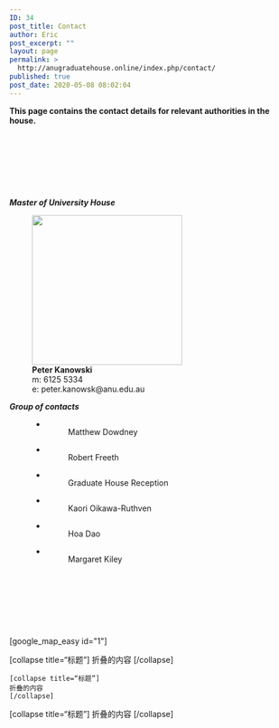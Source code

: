 ```yaml
---
ID: 34
post_title: Contact
author: Eric
post_excerpt: ""
layout: page
permalink: >
  http://anugraduatehouse.online/index.php/contact/
published: true
post_date: 2020-05-08 08:02:04
---
```

<!-- wp:paragraph -->
<p><strong>This page contains the contact details for relevant authorities in the house.</strong></p>
<!-- /wp:paragraph -->

<!-- wp:spacer -->
<div style="height:100px" aria-hidden="true" class="wp-block-spacer"></div>
<!-- /wp:spacer -->

<!-- wp:paragraph -->
<p><strong><em>Master of University House</em></strong></p>
<!-- /wp:paragraph -->

<!-- wp:image {"align":"center","id":408,"width":266,"height":265,"sizeSlug":"large","className":"is-style-rounded"} -->
<div class="wp-block-image is-style-rounded"><figure class="aligncenter size-large is-resized"><img src="http://anugraduatehouse.online/wp-content/uploads/2020/05/Screen-Shot-2020-05-19-at-11.25.50-PM-1-1024x1019.png" alt="" class="wp-image-408" width="266" height="265"/><figcaption><strong>Peter Kanowski</strong><br>m:&nbsp;6125 5334<br>e: peter.kanowsk@anu.edu.au</figcaption></figure></div>
<!-- /wp:image -->

<!-- wp:paragraph -->
<p><strong><em>Group of contacts</em></strong></p>
<!-- /wp:paragraph -->

<!-- wp:group -->
<div class="wp-block-group"><div class="wp-block-group__inner-container"><!-- wp:group -->
<div class="wp-block-group"><div class="wp-block-group__inner-container"><!-- wp:group -->
<div class="wp-block-group"><div class="wp-block-group__inner-container"><!-- wp:group -->
<div class="wp-block-group"><div class="wp-block-group__inner-container"><!-- wp:group -->
<div class="wp-block-group"><div class="wp-block-group__inner-container"><!-- wp:group -->
<div class="wp-block-group"><div class="wp-block-group__inner-container"><!-- wp:gallery {"ids":[413,415,421,418,419,420]} -->
<figure class="wp-block-gallery columns-3 is-cropped"><ul class="blocks-gallery-grid"><li class="blocks-gallery-item"><figure><img src="http://anugraduatehouse.online/wp-content/uploads/2020/05/Screen-Shot-2020-05-19-at-11.25.58-PM-1-1024x1024.png" alt="" data-id="413" data-full-url="http://anugraduatehouse.online/wp-content/uploads/2020/05/Screen-Shot-2020-05-19-at-11.25.58-PM-1.png" data-link="http://anugraduatehouse.online/index.php/contact/screen-shot-2020-05-19-at-11-25-58-pm-1/" class="wp-image-413"/><figcaption class="blocks-gallery-item__caption">Matthew Dowdney</figcaption></figure></li><li class="blocks-gallery-item"><figure><img src="http://anugraduatehouse.online/wp-content/uploads/2020/05/Screen-Shot-2020-05-19-at-11.26.18-PM-1.png" alt="" data-id="415" data-full-url="http://anugraduatehouse.online/wp-content/uploads/2020/05/Screen-Shot-2020-05-19-at-11.26.18-PM-1.png" data-link="http://anugraduatehouse.online/index.php/contact/screen-shot-2020-05-19-at-11-26-18-pm-2/" class="wp-image-415"/><figcaption class="blocks-gallery-item__caption">Robert Freeth</figcaption></figure></li><li class="blocks-gallery-item"><figure><img src="http://anugraduatehouse.online/wp-content/uploads/2020/05/Screen-Shot-2020-05-19-at-11.28.53-PM-1.png" alt="" data-id="421" data-full-url="http://anugraduatehouse.online/wp-content/uploads/2020/05/Screen-Shot-2020-05-19-at-11.28.53-PM-1.png" data-link="http://anugraduatehouse.online/index.php/contact/screen-shot-2020-05-19-at-11-28-53-pm-2/" class="wp-image-421"/><figcaption class="blocks-gallery-item__caption">Graduate House Reception</figcaption></figure></li><li class="blocks-gallery-item"><figure><img src="http://anugraduatehouse.online/wp-content/uploads/2020/05/Screen-Shot-2020-05-19-at-11.26.30-PM.png" alt="" data-id="418" data-full-url="http://anugraduatehouse.online/wp-content/uploads/2020/05/Screen-Shot-2020-05-19-at-11.26.30-PM.png" data-link="http://anugraduatehouse.online/index.php/contact/screen-shot-2020-05-19-at-11-26-30-pm/" class="wp-image-418"/><figcaption class="blocks-gallery-item__caption">Kaori Oikawa-Ruthven</figcaption></figure></li><li class="blocks-gallery-item"><figure><img src="http://anugraduatehouse.online/wp-content/uploads/2020/05/Screen-Shot-2020-05-19-at-11.26.36-PM.png" alt="" data-id="419" data-full-url="http://anugraduatehouse.online/wp-content/uploads/2020/05/Screen-Shot-2020-05-19-at-11.26.36-PM.png" data-link="http://anugraduatehouse.online/index.php/contact/screen-shot-2020-05-19-at-11-26-36-pm/" class="wp-image-419"/><figcaption class="blocks-gallery-item__caption">Hoa Dao</figcaption></figure></li><li class="blocks-gallery-item"><figure><img src="http://anugraduatehouse.online/wp-content/uploads/2020/05/Screen-Shot-2020-05-19-at-11.26.42-PM.png" alt="" data-id="420" data-full-url="http://anugraduatehouse.online/wp-content/uploads/2020/05/Screen-Shot-2020-05-19-at-11.26.42-PM.png" data-link="http://anugraduatehouse.online/index.php/contact/screen-shot-2020-05-19-at-11-26-42-pm/" class="wp-image-420"/><figcaption class="blocks-gallery-item__caption">Margaret Kiley</figcaption></figure></li></ul></figure>
<!-- /wp:gallery --></div></div>
<!-- /wp:group --></div></div>
<!-- /wp:group --></div></div>
<!-- /wp:group --></div></div>
<!-- /wp:group --></div></div>
<!-- /wp:group --></div></div>
<!-- /wp:group -->

<!-- wp:paragraph -->
<p></p>
<!-- /wp:paragraph -->

<!-- wp:group -->
<div class="wp-block-group"><div class="wp-block-group__inner-container"><!-- wp:group -->
<div class="wp-block-group"><div class="wp-block-group__inner-container"><!-- wp:spacer -->
<div style="height:100px" aria-hidden="true" class="wp-block-spacer"></div>
<!-- /wp:spacer --></div></div>
<!-- /wp:group --></div></div>
<!-- /wp:group -->

<!-- wp:html -->
[google_map_easy id="1"]
<!-- /wp:html -->

<!-- wp:group -->
<div class="wp-block-group"><div class="wp-block-group__inner-container"><!-- wp:group -->
<div class="wp-block-group"><div class="wp-block-group__inner-container"><!-- wp:group -->
<div class="wp-block-group"><div class="wp-block-group__inner-container"></div></div>
<!-- /wp:group --></div></div>
<!-- /wp:group --></div></div>
<!-- /wp:group -->

<!-- wp:html -->
[collapse title=“标题”]
折叠的内容
[/collapse]
<!-- /wp:html -->

<!-- wp:code -->
<pre class="wp-block-code"><code>&#91;collapse title=“标题”]
折叠的内容
&#91;/collapse]</code></pre>
<!-- /wp:code -->

<!-- wp:shortcode -->
[collapse title=“标题”]
折叠的内容
[/collapse]
<!-- /wp:shortcode -->

<!-- wp:paragraph -->
<p></p>
<!-- /wp:paragraph -->